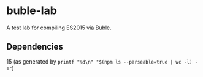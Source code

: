 buble-lab
=========
A test lab for compiling ES2015 via Buble.

Dependencies
------------
15 (as generated by `printf "%d\n" "$(npm ls --parseable=true | wc -l) - 1"`)
